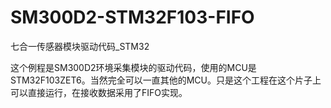 # SM300D2-STM32F103-FIFO
七合一传感器模块驱动代码_STM32

这个例程是SM300D2环境采集模块的驱动代码，使用的MCU是STM32F103ZET6。当然完全可以一直其他的MCU。只是这个工程在这个片子上可以直接运行，在接收数据采用了FIFO实现。

